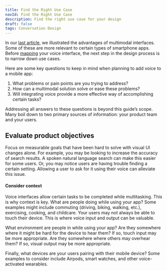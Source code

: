 ```yaml
---
title: Find the Right Use Case
navId: Find the Right Use Case
description: Find the right use case for your design
draft: false
tags: Conversation Design
---
```


In our [last article](/docs/design/getting-started), we illustrated the advantages of multimodal interfaces. Some of these are more relevant to certain types of smartphone apps. Before [mapping](/docs/design/docs/design/map-out-integration) your voice interface, the next step in the design process is to narrow down use cases.

Here are some key questions to keep in mind when planning to add voice to a mobile app:

1. What problems or pain points are you trying to address?
1. How can a multimodal solution solve or ease these problems?
1. Will integrating voice provide a more effective way of accomplishing certain tasks?

Addressing all answers to these questions is beyond this guide’s scope. Many boil down to two primary sources of information: your product team and your users.

## Evaluate product objectives

Focus on measurable goals that have been hard to solve with visual UI changes alone. For example, you may be looking to increase the accuracy of search results. A spoken natural language search can make this easier for some users. Or, you may notice users are having trouble finding a certain setting. Allowing a user to ask for it using their voice can alleviate this issue.

#### Consider context

Voice interfaces allow certain tasks to be completed while multitasking. This is why context is key. What are people doing while using your app? Some examples might include commuting (driving, biking, walking, etc.), exercising, cooking, and childcare. Your users may not always be able to touch their device. This is where voice input and output can be valuable.

What environment are people in while using your app? Are they somewhere where it might be hard for the device to hear them? If so, touch input may be more appropriate. Are they somewhere where others may overhear them? If so, visual output may be more appropriate.

Finally, what devices are your users pairing with their mobile device? Some examples to consider include Airpods, smart watches, and other voice-activated wearables.
